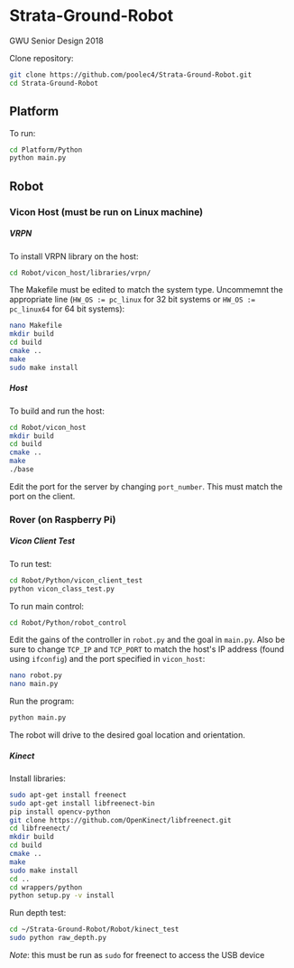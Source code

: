 # Strata-Ground-Robot
GWU Senior Design 2018

Clone repository:
```bash
git clone https://github.com/poolec4/Strata-Ground-Robot.git
cd Strata-Ground-Robot
```

## Platform

To run:
```bash
cd Platform/Python
python main.py
```

## Robot

### Vicon Host (must be run on Linux machine)

##### VRPN
To install VRPN library on the host:
```bash
cd Robot/vicon_host/libraries/vrpn/
```
The Makefile must be edited to match the system type. Uncommemnt the appropriate line (`HW_OS := pc_linux` for 32 bit systems or `HW_OS := pc_linux64` for 64 bit systems):
```bash
nano Makefile
mkdir build
cd build
cmake ..
make
sudo make install
```

##### Host

To build and run the host:
```bash
cd Robot/vicon_host
mkdir build
cd build
cmake ..
make
./base
```
Edit the port for the server by changing `port_number`. This must match the port on the client.

### Rover (on Raspberry Pi)

##### Vicon Client Test
To run test:
```bash
cd Robot/Python/vicon_client_test
python vicon_class_test.py
```

To run main control:
```bash
cd Robot/Python/robot_control
```
Edit the gains of the controller in `robot.py` and the goal in `main.py`. Also be sure to change `TCP_IP` and `TCP_PORT` to match the host's IP address (found using `ifconfig`) and the port specified in `vicon_host`:
```bash
nano robot.py
nano main.py
```
Run the program:
```bash
python main.py
```
The robot will drive to the desired goal location and orientation.

##### Kinect
Install libraries:
```bash
sudo apt-get install freenect
sudo apt-get install libfreenect-bin
pip install opencv-python
git clone https://github.com/OpenKinect/libfreenect.git
cd libfreenect/
mkdir build
cd build
cmake ..
make
sudo make install
cd ..
cd wrappers/python
python setup.py -v install
```
Run depth test:
```bash
cd ~/Strata-Ground-Robot/Robot/kinect_test
sudo python raw_depth.py
```
*Note*: this must be run as `sudo` for freenect to access the USB device
